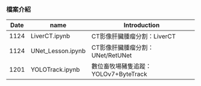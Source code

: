 ### 檔案介紹
| Date | name | Introduction |
| ---- | ---- | ---- |
| 1124 | LiverCT.ipynb | CT影像肝臟腫瘤分割：LiverCT |
| 1124 | UNet_Lesson.ipynb | CT影像肝臟腫瘤分割：UNet/RetUNet |
| 1201 | YOLOTrack.ipynb | 數位畜牧場豬隻追蹤：YOLOv7+ByteTrack |
